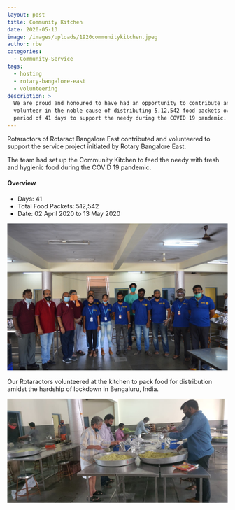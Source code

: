 ```yaml
---
layout: post
title: Community Kitchen
date: 2020-05-13
image: /images/uploads/1920communitykitchen.jpeg
author: rbe
categories:
  - Community-Service
tags:
  - hosting
  - rotary-bangalore-east
  - volunteering
description: >
  We are proud and honoured to have had an opportunity to contribute and
  volunteer in the noble cause of distributing 5,12,542 food packets over the
  period of 41 days to support the needy during the COVID 19 pandemic.
---
```

Rotaractors of Rotaract Bangalore East contributed and volunteered to support the service project initiated by Rotary Bangalore East.

The team had set up the Community Kitchen to feed the needy with fresh and hygienic food during the COVID 19 pandemic.

#### Overview

* Days: 41
* Total Food Packets: 512,542
* Date: 02 April 2020 to 13 May 2020

![Community Kitchen](/images/uploads/1920communitykitchen4.jpg "Community Kitchen")

Our Rotaractors volunteered at the kitchen to pack food for distribution amidst the hardship of lockdown in Bengaluru, India.

![Community Kitchen](/images/uploads/1920communitykitchen2.jpg "Community Kitchen")